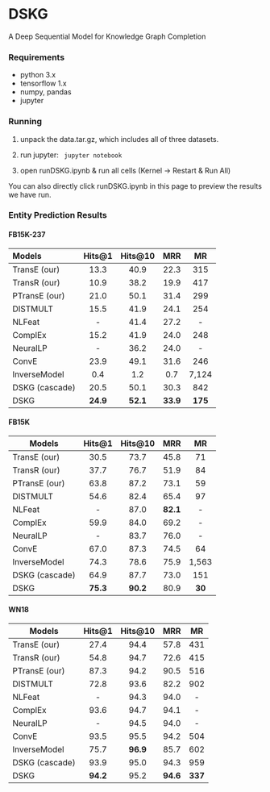 # DSKG
A Deep Sequential Model for Knowledge Graph Completion

### Requirements
* python 3.x
* tensorflow 1.x
* numpy, pandas
* jupyter

### Running

1. unpack the data.tar.gz, which includes all of three datasets.

2. run jupyter:
<code> jupyter notebook </code>

3. open runDSKG.ipynb & run all cells (Kernel -> Restart & Run All)

You can also directly click runDSKG.ipynb in this page to preview the results we have run.


### Entity Prediction Results

#### FB15K-237

| Models                |  Hits@1  |  Hits@10 |    MRR   |    MR   |
|:----------------------|:--------:|:--------:|:--------:|:-------:|
| TransE (our) |   13.3   |   40.9   |   22.3   |   315   |
| TransR (our) |   10.9   |   38.2   |   19.9   |   417   |
| PTransE (our) |   21.0   |   50.1   |   31.4   |   299   |
| DISTMULT              |   15.5   |   41.9   |   24.1   |   254   |
| NLFeat                |    \-    |   41.4   |   27.2   |    \-   |
| ComplEx               |   15.2   |   41.9   |   24.0   |   248   |
| NeuralLP              |    \-    |   36.2   |   24.0   |    \-   |
| ConvE                 |   23.9   |   49.1   |   31.6   |   246   |
| InverseModel          |    0.4   |    1.2   |    0.7   |  7,124  |
| DSKG (cascade)        |   20.5   |   50.1   |   30.3   |   842   |
| DSKG                  | **24.9** | **52.1** | **33.9** | **175** |

#### FB15K

| Models         |  Hits@1  |  Hits@10 |    MRR   |   MR   |
|----------------|:--------:|:--------:|:--------:|:------:|
| TransE (our)   |   30.5   |   73.7   |   45.8   |   71   |
| TransR (our)   |   37.7   |   76.7   |   51.9   |   84   |
| PTransE (our)  |   63.8   |   87.2   |   73.1   |   59   |
| DISTMULT       |   54.6   |   82.4   |   65.4   |   97   |
| NLFeat         |    \-    |   87.0   | **82.1** |   \-   |
| ComplEx        |   59.9   |   84.0   |   69.2   |   \-   |
| NeuralLP       |    \-    |   83.7   |   76.0   |   \-   |
| ConvE          |   67.0   |   87.3   |   74.5   |   64   |
| InverseModel   |   74.3   |   78.6   |   75.9   |  1,563 |
| DSKG (cascade) |   64.9   |   87.7   |   73.0   |   151  |
| DSKG           | **75.3** | **90.2** |   80.9   | **30** |


#### WN18

| Models         |  Hits@1  |  Hits@10 |    MRR   |    MR   |
|----------------|:--------:|:--------:|:--------:|:-------:|
| TransE (our)   |   27.4   |   94.4   |   57.8   |   431   |
| TransR (our)   |   54.8   |   94.7   |   72.6   |   415   |
| PTransE (our)  |   87.3   |   94.2   |   90.5   |   516   |
| DISTMULT       |   72.8   |   93.6   |   82.2   |   902   |
| NLFeat         |    \-    |   94.3   |   94.0   |    \-   |
| ComplEx        |   93.6   |   94.7   |   94.1   |    \-   |
| NeuralLP       |    \-    |   94.5   |   94.0   |    \-   |
| ConvE          |   93.5   |   95.5   |   94.2   |   504   |
| InverseModel   |   75.7   | **96.9** |   85.7   |   602   |
| DSKG (cascade) |   93.9   |   95.0   |   94.3   |   959   |
| DSKG           | **94.2** |   95.2   | **94.6** | **337** |
